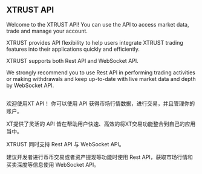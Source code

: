 ## XTRUST API

Welcome to the XTRUST API! You can use the API to access market data, trade and manage your account.

XTRUST provides API flexibility to help users integrate XTRUST trading features into their applications quickly and efficiently.

XTRUST supports both Rest API and WebSocket API.

We strongly recommend you to use Rest API in performing trading activities or making withdrawals and keep up-to-date with live market data and depth by WebSocket API.

##

欢迎使用XT API！ 你可以使用 API 获得市场行情数据，进行交易，并且管理你的账户。

XT提供了灵活的 API 皆在帮助用户快速、高效的将XT交易功能整合到自己的应用当中。

XTRUST 同时支持 Rest API 与 WebSocket API。

建议开发者进行币币交易或者资产提现等功能时使用 Rest API，获取市场行情和买卖深度等信息使用 WebSocket API。 

